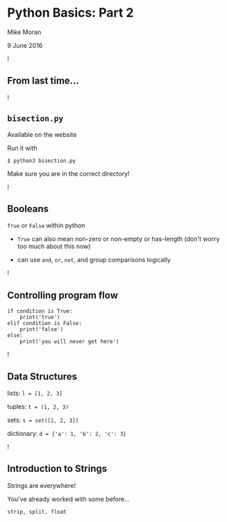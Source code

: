 
# Python Basics: Part 2

Mike Moran

9 June 2016

!

## From last time...

!

## `bisection.py`

Available on the website

Run it with
```
$ python3 bisection.py
```

Make sure you are in the correct directory!

!

## Booleans

`True` or `False` within python

- `True` can also mean non-zero or non-empty or has-length (don't worry too
  much about this now)

- can use `and`, `or`, `not`, and group comparisons logically

!

## Controlling program flow

```
if condition is True:
    print('true')
elif condition is False:
    print('false')
else:
    print('you will never get here')
```

!

## Data Structures

lists: `l = [1, 2, 3]`

tuples: `t = (1, 2, 3)`

sets: `s = set([1, 2, 3])`

dictionary: `d = {'a': 1, 'b': 2, 'c': 3}`

!

## Introduction to Strings

Strings are everywhere!

You've already worked with some before...

`strip, split, float`
